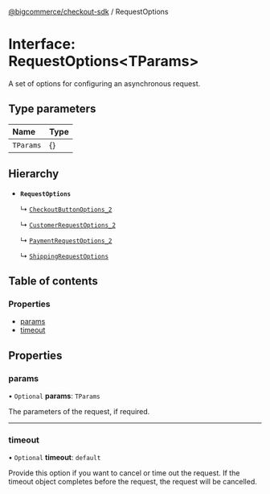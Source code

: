 [@bigcommerce/checkout-sdk](../README.md) / RequestOptions

# Interface: RequestOptions<TParams\>

A set of options for configuring an asynchronous request.

## Type parameters

| Name | Type |
| :------ | :------ |
| `TParams` | {} |

## Hierarchy

- **`RequestOptions`**

  ↳ [`CheckoutButtonOptions_2`](CheckoutButtonOptions_2.md)

  ↳ [`CustomerRequestOptions_2`](CustomerRequestOptions_2.md)

  ↳ [`PaymentRequestOptions_2`](PaymentRequestOptions_2.md)

  ↳ [`ShippingRequestOptions`](ShippingRequestOptions.md)

## Table of contents

### Properties

- [params](RequestOptions.md#params)
- [timeout](RequestOptions.md#timeout)

## Properties

### params

• `Optional` **params**: `TParams`

The parameters of the request, if required.

___

### timeout

• `Optional` **timeout**: `default`

Provide this option if you want to cancel or time out the request. If the
timeout object completes before the request, the request will be
cancelled.
